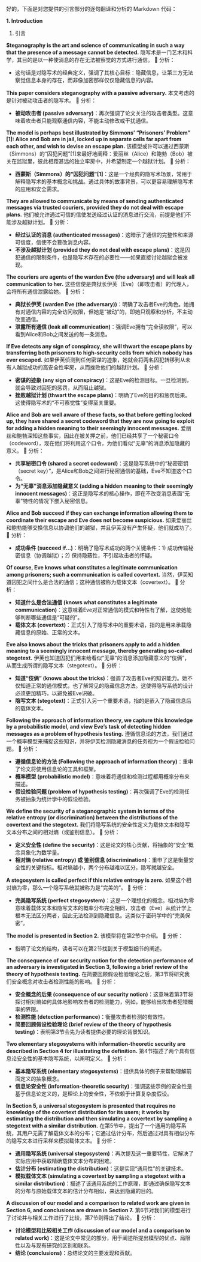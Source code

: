 好的，下面是对您提供的引言部分的逐句翻译和分析的 Markdown 代码：

**1. Introduction**
1. 引言

**Steganography is the art and science of communicating in such a way that the presence of a message cannot be detected.**
隐写术是一门艺术和科学，其目的是以一种使消息的存在无法被察觉的方式进行通信。
📌 分析：
* 这句话是对隐写术的经典定义，强调了其核心目标：隐藏信息，让第三方无法察觉信息本身的存在，而非像加密那样仅仅隐藏信息的内容。

**This paper considers steganography with a passive adversary.**
本文考虑的是针对被动攻击者的隐写术。
📌 分析：
* **被动攻击者 (passive adversary)**：再次强调了论文关注的攻击者类型。这意味着攻击者只能观察通信内容，不能主动修改或干扰通信。

**The model is perhaps best illustrated by Simmons’ “Prisoners’ Problem” [1]: Alice and Bob are in jail, locked up in separate cells far apart from each other, and wish to devise an escape plan.**
该模型或许可以通过西蒙斯（Simmons）的“囚犯问题”[1]来最好地阐释：爱丽丝（Alice）和鲍勃（Bob）被关在监狱里，彼此相距甚远的独立牢房中，并希望制定一个越狱计划。
📌 分析：
* **西蒙斯（Simmons）的“囚犯问题”[1]**：这是一个经典的隐写术场景，常用于解释隐写术的基本概念和挑战。通过具体的故事背景，可以更容易理解隐写术的应用和安全需求。

**They are allowed to communicate by means of sending authenticated messages via trusted couriers, provided they do not deal with escape plans.**
他们被允许通过可信的信使发送经过认证的消息进行交流，前提是他们不能涉及越狱计划。
📌 分析：
* **经过认证的消息 (authenticated messages)**：这暗示了通信的完整性和来源可信度，信使不会篡改消息内容。
* **不涉及越狱计划 (provided they do not deal with escape plans)**：这是囚犯通信的限制条件，也是隐写术存在的必要性——如果直接讨论越狱会被发现。

**The couriers are agents of the warden Eve (the adversary) and will leak all communication to her.**
这些信使是典狱长伊芙（Eve）（即攻击者）的代理人，会将所有通信泄露给她。
📌 分析：
* **典狱长伊芙 (warden Eve (the adversary))**：明确了攻击者Eve的角色。她拥有对通信内容的完全访问权限，但她是“被动”的，即她只观察和分析，不主动改变通信。
* **泄露所有通信 (leak all communication)**：强调Eve拥有“完全读权限”，可以看到Alice和Bob之间发送的每一条消息。

**If Eve detects any sign of conspiracy, she will thwart the escape plans by transferring both prisoners to high-security cells from which nobody has ever escaped.**
如果伊芙侦测到任何密谋的迹象，她就会将两名囚犯转移到从未有人越狱成功的高安全性牢房，从而挫败他们的越狱计划。
📌 分析：
* **密谋的迹象 (any sign of conspiracy)**：这是Eve的检测目标。一旦检测到，就会导致对囚犯的惩罚，从而阻止越狱。
* **挫败越狱计划 (thwart the escape plans)**：明确了Eve的目的和惩罚后果。这使得隐写术的“不可察觉性”变得至关重要。

**Alice and Bob are well aware of these facts, so that before getting locked up, they have shared a secret codeword that they are now going to exploit for adding a hidden meaning to their seemingly innocent messages.**
爱丽丝和鲍勃深知这些事实，因此在被关押之前，他们已经共享了一个秘密口令（codeword），现在他们将利用这个口令，为他们看似“无辜”的消息添加隐藏的意义。
📌 分析：
* **共享秘密口令 (shared a secret codeword)**：这是隐写系统中的“秘密密钥（secret key）”，是Alice和Bob之间进行秘密通信的基础，Eve不知道这个口令。
* **为“无辜”消息添加隐藏意义 (adding a hidden meaning to their seemingly innocent messages)**：这正是隐写术的核心操作，即在不改变消息表面“无辜”特性的情况下嵌入秘密信息。

**Alice and Bob succeed if they can exchange information allowing them to coordinate their escape and Eve does not become suspicious.**
如果爱丽丝和鲍勃能够交换信息以协调他们的越狱，并且伊芙没有产生怀疑，他们就成功了。
📌 分析：
* **成功条件 (succeed if...)**：明确了隐写术成功的两个关键条件：1) 成功传输秘密信息（协调越狱）；2) 保持隐蔽性，不引起攻击者的怀疑。

**Of course, Eve knows what constitutes a legitimate communication among prisoners; such a communication is called covertext.**
当然，伊芙知道囚犯之间什么是合法的通信；这种通信被称为载体文本（covertext）。
📌 分析：
* **知道什么是合法通信 (knows what constitutes a legitimate communication)**：这意味着Eve对正常通信的模式和特性有了解，这使她能够判断哪些通信是“可疑的”。
* **载体文本 (covertext)**：正式引入了隐写术中的重要术语，指的是用来承载隐藏信息的原始、正常的文本。

**Eve also knows about the tricks that prisoners apply to add a hidden meaning to a seemingly innocent message, thereby generating so-called stegotext.**
伊芙也知道囚犯们用来给看似“无辜”的消息添加隐藏意义的“伎俩”，从而生成所谓的隐写文本（stegotext）。
📌 分析：
* **知道“伎俩” (knows about the tricks)**：强调了攻击者Eve的知识能力。她不仅知道正常的通信模式，也了解常见的隐藏信息方法。这使得隐写系统的设计必须更加精巧，以避免被Eve识破。
* **隐写文本 (stegotext)**：正式引入另一个重要术语，指的是嵌入了隐藏信息后的载体文本。

**Following the approach of information theory, we capture this knowledge by a probabilistic model, and view Eve’s task of detecting hidden messages as a problem of hypothesis testing.**
遵循信息论的方法，我们通过一个概率模型来捕捉这些知识，并将伊芙检测隐藏消息的任务视为一个假设检验问题。
📌 分析：
* **遵循信息论的方法 (Following the approach of information theory)**：重申了论文将使用信息论的工具和框架。
* **概率模型 (probabilistic model)**：意味着将通信和检测过程都用概率分布来描述。
* **假设检验问题 (problem of hypothesis testing)**：再次强调了Eve的检测任务被抽象为统计学中的假设检验。

**We define the security of a steganographic system in terms of the relative entropy (or discrimination) between the distributions of the covertext and the stegotext.**
我们将隐写系统的安全性定义为载体文本和隐写文本分布之间的相对熵（或鉴别信息）。
📌 分析：
* **定义安全性 (define the security)**：这是论文的核心贡献，将抽象的“安全”概念具象化为数学量。
* **相对熵 (relative entropy) 或 鉴别信息 (discrimination)**：重申了这是衡量安全性的关键指标。相对熵越小，两个分布越难以区分，隐写就越安全。

**A stegosystem is called perfect if this relative entropy is zero.**
如果这个相对熵为零，那么一个隐写系统就被称为是“完美的”。
📌 分析：
* **完美隐写系统 (perfect stegosystem)**：这是一个理想化的概念。相对熵为零意味着载体文本和隐写文本的概率分布完全相同，攻击者（Eve）从统计学上根本无法区分两者，因此无法检测到隐藏信息。这类似于密码学中的“完美保密”。

**The model is presented in Section 2.**
该模型将在第2节中介绍。
📌 分析：
* 指明了论文的结构，读者可以在第2节找到关于模型细节的阐述。

**The consequence of our security notion for the detection performance of an adversary is investigated in Section 3, following a brief review of the theory of hypothesis testing.**
在简要回顾假设检验理论之后，第3节将研究我们安全概念对攻击者检测性能的影响。
📌 分析：
* **安全概念的后果 (consequence of our security notion)**：这意味着第3节将探讨相对熵如何具体地影响攻击者的检测能力，例如，能够给出攻击者犯错概率的界限。
* **检测性能 (detection performance)**：衡量攻击者检测的有效性。
* **简要回顾假设检验理论 (brief review of the theory of hypothesis testing)**：表明第3节会先为读者提供必要的理论背景知识。

**Two elementary stegosystems with information-theoretic security are described in Section 4 for illustrating the definition.**
第4节描述了两个具有信息论安全性的基本隐写系统，以阐明定义。
📌 分析：
* **基本隐写系统 (elementary stegosystems)**：提供具体的例子来帮助理解前面定义的抽象概念。
* **信息论安全性 (information-theoretic security)**：强调这些示例的安全性是基于信息论定义的，是理论上的安全性，不依赖于计算复杂度假设。

**In Section 5, a universal stegosystem is presented that requires no knowledge of the covertext distribution for its users; it works by estimating the distribution and then simulating a covertext by sampling a stegotext with a similar distribution.**
在第5节中，提出了一个通用的隐写系统，其用户无需了解载体文本的分布；它通过估计分布，然后通过对具有相似分布的隐写文本进行采样来模拟载体文本。
📌 分析：
* **通用隐写系统 (universal stegosystem)**：再次提及这一重要特性，它解决了实际应用中获取精确载体文本分布的困难。
* **估计分布 (estimating the distribution)**：这是实现“通用性”的关键技术。
* **模拟载体文本 (simulating a covertext by sampling a stegotext with a similar distribution)**：描述了该通用系统的工作原理，即通过确保隐写文本的分布与原始载体文本的估计分布相似，来达到隐藏的目的。

**A discussion of our model and a comparison to related work are given in Section 6, and conclusions are drawn in Section 7.**
第6节对我们的模型进行了讨论并与相关工作进行了比较，第7节则得出了结论。
📌 分析：
* **讨论模型和比较相关工作 (discussion of our model and a comparison to related work)**：这是论文中常见的部分，用于阐述所提出模型的优点、局限性以及与现有研究的区别和联系。
* **结论 (conclusions)**：总结论文的主要发现和贡献。